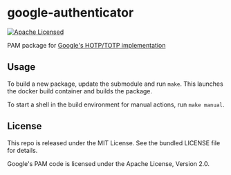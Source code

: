 google-authenticator
=======

[![Apache Licensed](http://img.shields.io/badge/license-Apache-green.svg)](https://tldrlegal.com/license/apache-license-2.0-(apache-2.0))

PAM package for [Google's HOTP/TOTP implementation](https://github.com/google/google-authenticator)

## Usage

To build a new package, update the submodule and run `make`. This launches the docker build container and builds the package.

To start a shell in the build environment for manual actions, run `make manual`.

## License

This repo is released under the MIT License. See the bundled LICENSE file for details.

Google's PAM code is licensed under the Apache License, Version 2.0.

